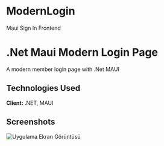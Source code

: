 # ModernLogin
Maui Sign In Frontend

# .Net Maui Modern Login Page

A modern member login page with .Net MAUI


## Technologies Used

**Client:** .NET, MAUI

  
## Screenshots

![Uygulama Ekran Görüntüsü](https://www.hostkod.com/github-images/Screenshot_1686828033.png)

  
